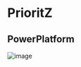 # PrioritZ
## PowerPlatform 

![image](https://user-images.githubusercontent.com/13762183/223383336-e87028d0-05be-41ac-b32d-778b1504127a.png)




